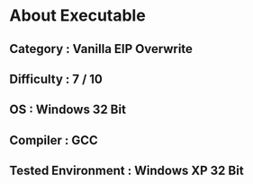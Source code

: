 
# About Executable

## Category : Vanilla EIP Overwrite

## Difficulty : 7 / 10

## OS : Windows 32 Bit 

## Compiler : GCC

## Tested Environment : Windows XP 32 Bit


